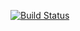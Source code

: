 [![Build Status](https://travis-ci.org/mikhai1ovMax/javaCoreProgect.svg?branch=master)](https://travis-ci.org/mikhai1ovMax/javaCoreProgect)
